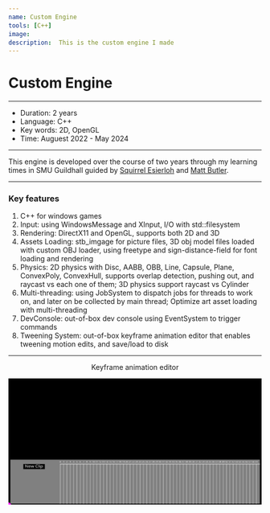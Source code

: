 ```yaml
---
name: Custom Engine
tools: [C++]
image: 
description:  This is the custom engine I made
---
```


# Custom Engine

***

- Duration:             2 years
- Language:             C++
- Key words:            2D, OpenGL
- Time:                 Auguest 2022 - May 2024

***

This engine is developed over the course of two years through my learning times in SMU Guildhall guided by <a href="https://www.linkedin.com/in/squirreleiserloh/">Squirrel Esierloh</a> and <a href="https://www.linkedin.com/in/matthewabutler/">Matt Butler</a>. 

***

### Key features

1. C++ for windows games
2. Input: using WindowsMessage and XInput, I/O with std::filesystem
3. Rendering: DirectX11 and OpenGL, supports both 2D and 3D
4. Assets Loading: stb_imgage for picture files, 3D obj model files loaded with custom OBJ loader, using freetype and sign-distance-field for font loading and rendering
5. Physics: 2D physics with Disc, AABB, OBB, Line, Capsule, Plane, ConvexPoly, ConvexHull, supports overlap detection, pushing out, and raycast vs each one of them; 3D physics support raycast vs Cylinder
6. Multi-threading: using JobSystem to dispatch jobs for threads to work on, and later on be collected by main thread; Optimize art asset loading with multi-threading
7. DevConsole: out-of-box dev console using EventSystem to trigger commands
8. Tweening System: out-of-box keyframe animation editor that enables tweening motion edits, and save/load to disk

***



<div style="text-align: center;">
    Keyframe animation editor
</div>

![Keyframe editor](../pictures/ce_animEditor.gif)

